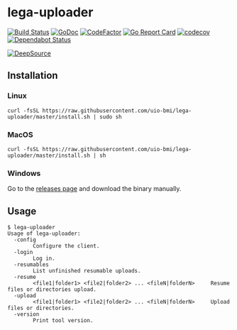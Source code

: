 # lega-uploader
[![Build Status](https://github.com/uio-bmi/lega-uploader/workflows/Go/badge.svg)](https://github.com/uio-bmi/lega-uploader/actions)
[![GoDoc](https://godoc.org/github.com/uio-bmi/lega-uploader?status.svg)](https://pkg.go.dev/github.com/uio-bmi/lega-uploader?tab=subdirectories)
[![CodeFactor](https://www.codefactor.io/repository/github/uio-bmi/lega-uploader/badge)](https://www.codefactor.io/repository/github/uio-bmi/lega-uploader)
[![Go Report Card](https://goreportcard.com/badge/github.com/uio-bmi/lega-uploader)](https://goreportcard.com/report/github.com/uio-bmi/lega-uploader)
[![codecov](https://codecov.io/gh/uio-bmi/lega-uploader/branch/master/graph/badge.svg)](https://codecov.io/gh/uio-bmi/lega-uploader)
[![Dependabot Status](https://api.dependabot.com/badges/status?host=github&repo=uio-bmi/lega-uploader)](https://dependabot.com)

[![DeepSource](https://static.deepsource.io/deepsource-badge-light.svg)](https://deepsource.io/gh/uio-bmi/lega-uploader/?ref=repository-badge)

## Installation

### Linux
```
curl -fsSL https://raw.githubusercontent.com/uio-bmi/lega-uploader/master/install.sh | sudo sh
```

### MacOS
```
curl -fsSL https://raw.githubusercontent.com/uio-bmi/lega-uploader/master/install.sh | sh
```

### Windows
Go to the [releases page](https://github.com/uio-bmi/lega-uploader/releases) and download the binary manually.

## Usage
```
$ lega-uploader
Usage of lega-uploader:
  -config
        Configure the client.
  -login
        Log in.
  -resumables
        List unfinished resumable uploads.
  -resume
        <file1|folder1> <file2|folder2> ... <fileN|folderN>     Resume files or directories upload.
  -upload
        <file1|folder1> <file2|folder2> ... <fileN|folderN>     Upload files or directories.
  -version
        Print tool version.
```
